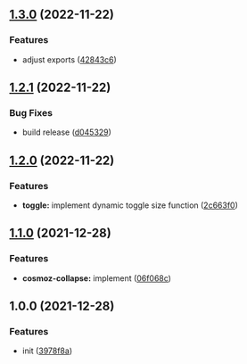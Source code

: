 ## [1.3.0](https://github.com/neovici/cosmoz-collapse/compare/v1.2.1...v1.3.0) (2022-11-22)


### Features

* adjust exports ([42843c6](https://github.com/neovici/cosmoz-collapse/commit/42843c669a7649b600f52622fa28caf7834125f7))

## [1.2.1](https://github.com/neovici/cosmoz-collapse/compare/v1.2.0...v1.2.1) (2022-11-22)


### Bug Fixes

* build release ([d045329](https://github.com/neovici/cosmoz-collapse/commit/d0453294189a5e077599d7e0aba404ba4584b460))

## [1.2.0](https://github.com/neovici/cosmoz-collapse/compare/v1.1.0...v1.2.0) (2022-11-22)


### Features

* **toggle:** implement dynamic toggle size function ([2c663f0](https://github.com/neovici/cosmoz-collapse/commit/2c663f09a4ec6816ca2cc417bd873bb897511889))

## [1.1.0](https://github.com/neovici/cosmoz-collapse/compare/v1.0.0...v1.1.0) (2021-12-28)


### Features

* **cosmoz-collapse:** implement ([06f068c](https://github.com/neovici/cosmoz-collapse/commit/06f068c9235e483d8aaabd83fc5e94a3dd6730d1))

## 1.0.0 (2021-12-28)


### Features

* init ([3978f8a](https://github.com/neovici/cosmoz-collapse/commit/3978f8a5fd0fef4c7e490e0d6686af4f82443c98))
